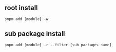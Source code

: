 ## root install
```
pnpm add [module] -w
```
## sub package install
```
pnpm add [module] -r --filter [sub packages name]
```
